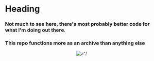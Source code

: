 # Heading

### Not much to see here, there's most probably better code for what I'm doing out there.
### This repo functions more as an archive than anything else



<p align="center">
  <img src="https://i.pinimg.com/236x/8a/80/f9/8a80f9db9b61209f3923aaef98b7dee5.jpg" alt=a"/>
</p>

